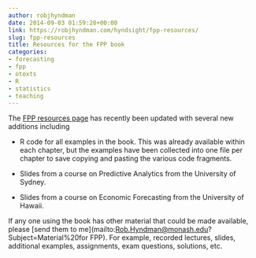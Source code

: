 ```yaml
---
author: robjhyndman
date: 2014-09-03 01:59:28+00:00
link: https://robjhyndman.com/hyndsight/fpp-resources/
slug: fpp-resources
title: Resources for the FPP book
categories:
- forecasting
- fpp
- otexts
- R
- statistics
- teaching
---
```


The [FPP resources page](https://www.otexts.org/fpp/resources) has recently been updated with several new additions including




    
  * R code for all examples in the book. This was already available within each chapter, but the examples have been collected into one file per chapter to save copying and pasting the various code fragments.

    
  * Slides from a course on Predictive Analytics from the University of Sydney.

    
  * Slides from a course on Economic Forecasting from the University of Hawaii.



If any one using the book has other material that could be made available, please [send them to me](mailto:Rob.Hyndman@monash.edu?Subject=Material%20for FPP). For example, recorded lectures, slides, additional examples, assignments, exam questions, solutions, etc.
